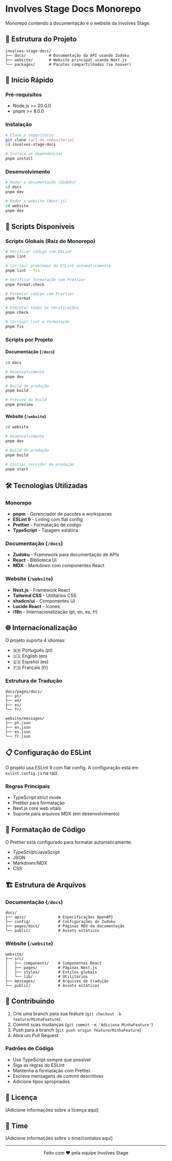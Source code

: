 # Involves Stage Docs Monorepo

Monorepo contendo a documentação e o website da Involves Stage.

## 📁 Estrutura do Projeto

```
involves-stage-docs/
├── docs/          # Documentação da API usando Zudoku
├── website/       # Website principal usando Next.js
└── packages/      # Pacotes compartilhados (se houver)
```

## 🚀 Início Rápido

### Pré-requisitos

- Node.js >= 20.0.0
- pnpm >= 8.0.0

### Instalação

```bash
# Clone o repositório
git clone [url-do-repositorio]
cd involves-stage-docs

# Instale as dependências
pnpm install
```

### Desenvolvimento

```bash
# Rodar a documentação (Zudoku)
cd docs
pnpm dev

# Rodar o website (Next.js)
cd website
pnpm dev
```

## 📝 Scripts Disponíveis

### Scripts Globais (Raiz do Monorepo)

```bash
# Verificar código com ESLint
pnpm lint

# Corrigir problemas do ESLint automaticamente
pnpm lint --fix

# Verificar formatação com Prettier
pnpm format:check

# Formatar código com Prettier
pnpm format

# Executar todas as verificações
pnpm check

# Corrigir lint e formatação
pnpm fix
```

### Scripts por Projeto

#### Documentação (`/docs`)

```bash
cd docs

# Desenvolvimento
pnpm dev

# Build de produção
pnpm build

# Preview da build
pnpm preview
```

#### Website (`/website`)

```bash
cd website

# Desenvolvimento
pnpm dev

# Build de produção
pnpm build

# Iniciar servidor de produção
pnpm start
```

## 🛠️ Tecnologias Utilizadas

### Monorepo
- **pnpm** - Gerenciador de pacotes e workspaces
- **ESLint 9** - Linting com flat config
- **Prettier** - Formatação de código
- **TypeScript** - Tipagem estática

### Documentação (`/docs`)
- **Zudoku** - Framework para documentação de APIs
- **React** - Biblioteca UI
- **MDX** - Markdown com componentes React

### Website (`/website`)
- **Next.js** - Framework React
- **Tailwind CSS** - Utilitários CSS
- **shadcn/ui** - Componentes UI
- **Lucide React** - Ícones
- **i18n** - Internacionalização (pt, en, es, fr)

## 🌐 Internacionalização

O projeto suporta 4 idiomas:
- 🇧🇷 Português (pt)
- 🇺🇸 English (en)
- 🇪🇸 Español (es)
- 🇫🇷 Français (fr)

### Estrutura de Tradução

```
docs/pages/docs/
├── pt/
├── en/
├── es/
└── fr/

website/messages/
├── pt.json
├── en.json
├── es.json
└── fr.json
```

## 📋 Configuração do ESLint

O projeto usa ESLint 9 com flat config. A configuração está em `eslint.config.js` na raiz.

### Regras Principais
- TypeScript strict mode
- Prettier para formatação
- Next.js core web vitals
- Suporte para arquivos MDX (em desenvolvimento)

## 🎨 Formatação de Código

O Prettier está configurado para formatar automaticamente:
- TypeScript/JavaScript
- JSON
- Markdown/MDX
- CSS

## 🏗️ Estrutura de Arquivos

### Documentação (`/docs`)
```
docs/
├── apis/              # Especificações OpenAPI
├── config/            # Configurações do Zudoku
├── pages/docs/        # Páginas MDX da documentação
└── public/            # Assets estáticos
```

### Website (`/website`)
```
website/
├── src/
│   ├── components/    # Componentes React
│   ├── pages/         # Páginas Next.js
│   ├── styles/        # Estilos globais
│   └── lib/           # Utilitários
├── messages/          # Arquivos de tradução
└── public/            # Assets estáticos
```

## 🤝 Contribuindo

1. Crie uma branch para sua feature (`git checkout -b feature/MinhaFeature`)
2. Commit suas mudanças (`git commit -m 'Adiciona MinhaFeature'`)
3. Push para a branch (`git push origin feature/MinhaFeature`)
4. Abra um Pull Request

### Padrões de Código

- Use TypeScript sempre que possível
- Siga as regras do ESLint
- Mantenha a formatação com Prettier
- Escreva mensagens de commit descritivas
- Adicione tipos apropriados

## 📄 Licença

[Adicione informações sobre a licença aqui]

## 👥 Time

[Adicione informações sobre o time/contatos aqui]

---

<p align="center">Feito com ❤️ pela equipe Involves Stage</p>
